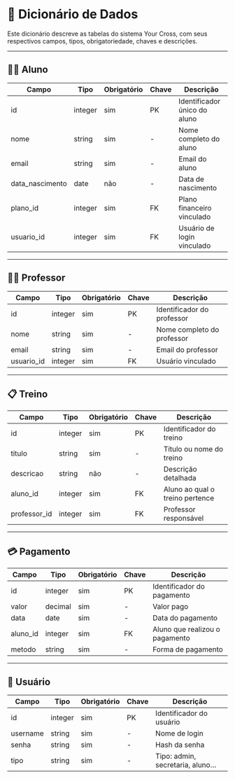 # 📘 Dicionário de Dados

Este dicionário descreve as tabelas do sistema Your Cross, com seus respectivos campos, tipos, obrigatoriedade, chaves e descrições.

---

## 🧑‍🎓 Aluno

| Campo            | Tipo     | Obrigatório | Chave | Descrição                      |
|------------------|----------|-------------|-------|--------------------------------|
| id               | integer  | sim         | PK    | Identificador único do aluno   |
| nome             | string   | sim         | -     | Nome completo do aluno         |
| email            | string   | sim         | -     | Email do aluno                 |
| data_nascimento  | date     | não         | -     | Data de nascimento             |
| plano_id         | integer  | sim         | FK    | Plano financeiro vinculado     |
| usuario_id       | integer  | sim         | FK    | Usuário de login vinculado     |

---

## 🧑‍🏫 Professor

| Campo      | Tipo     | Obrigatório | Chave | Descrição                    |
|------------|----------|-------------|-------|------------------------------|
| id         | integer  | sim         | PK    | Identificador do professor  |
| nome       | string   | sim         | -     | Nome completo do professor  |
| email      | string   | sim         | -     | Email do professor          |
| usuario_id | integer  | sim         | FK    | Usuário vinculado           |

---

## 📋 Treino

| Campo        | Tipo     | Obrigatório | Chave | Descrição                         |
|--------------|----------|-------------|-------|-----------------------------------|
| id           | integer  | sim         | PK    | Identificador do treino           |
| titulo       | string   | sim         | -     | Título ou nome do treino          |
| descricao    | string   | não         | -     | Descrição detalhada               |
| aluno_id     | integer  | sim         | FK    | Aluno ao qual o treino pertence   |
| professor_id | integer  | sim         | FK    | Professor responsável             |

---

## 💳 Pagamento

| Campo        | Tipo     | Obrigatório | Chave | Descrição                      |
|--------------|----------|-------------|-------|--------------------------------|
| id           | integer  | sim         | PK    | Identificador do pagamento    |
| valor        | decimal  | sim         | -     | Valor pago                     |
| data         | date     | sim         | -     | Data do pagamento              |
| aluno_id     | integer  | sim         | FK    | Aluno que realizou o pagamento |
| metodo       | string   | sim         | -     | Forma de pagamento             |

---

## 🔐 Usuário

| Campo      | Tipo     | Obrigatório | Chave | Descrição                        |
|------------|----------|-------------|-------|----------------------------------|
| id         | integer  | sim         | PK    | Identificador do usuário         |
| username   | string   | sim         | -     | Nome de login                    |
| senha      | string   | sim         | -     | Hash da senha                    |
| tipo       | string   | sim         | -     | Tipo: admin, secretaria, aluno…  |

